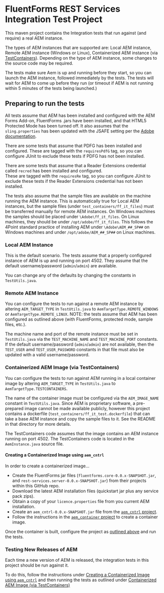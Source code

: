 # FluentForms REST Services Integration Test Project

This maven project contains the Integration tests that run against (and require) a real AEM instance.

The types of AEM instances that are supported are: Local AEM instance, Remote AEM instance (Windows or Linux), Containerized AEM instance (via [TestContainers](https://testcontainers.com/)).  Depending on the type of AEM instance, some changes to the source code may be required.

The tests make sure Aem is up and running before they start, so you can launch the AEM instance, followed immediately by the tests.  The tests will wait for AEM to come up before they run (or timeout if AEM is not running within 5 minutes of the tests being launched.)

## Preparing to run the tests

All tests assume that AEM has been installed and configured with the AEM Forms Add-on, FluentForms .jars have been installed, and that HTML5 Protected Mode has been turned off.  It also assumes that the `sling.properties` has been updated with the JSAFE setting per the [Adobe documentation](https://experienceleague.adobe.com/en/docs/experience-manager-65-lts/content/forms/install-aem-forms/osgi-installation/install-configure-document-services#configure-boot-delegation-for-rsa-bouncycastle-libraries).

There are some tests that assume that PDFG has been installed and configured.  These are tagged with the `requiresPdfG` tag, so you 
can configure JUnit to exclude these tests if PDFG has not been installed.

There are some tests that assume that a Reader Extensions credential called `recred` has been installed and configured.  
These are tagged with the `requiresRe` tag, so you can configure JUnit to exclude these tests if the Reader Extensions credential has not been installed.

The tests also assume that the sample files are available on the machine running the AEM instance.  This is automatically true for Local AEM instances, but the sample files (under `test_containers/ff_it_files`) must be transferred manually for remote AEM instances.  On Windows machines the samples should be placed under `\Adobe\ff_it_files`.  On Linux machines, they should be under `/opt/adobe/ff_it_files`.  This follows the 4Point standard practice of installing AEM under `\Adobe\AEM_##_SP##` on Windows machines and under `/opt/adobe/AEM_##_SP##` on Linux machines.

### Local AEM Instance
This is the default scenario.   The tests assume that a properly configured instance of AEM is up and running on port 4502.
They assume that the default username/password (`admin`/`admin`) are available.

You can change any of the defaults by changing the constants in `TestUtils.java`. 

### Remote AEM Instance
You can configure the tests to run against a remote AEM instance by altering `AEM_TARGET_TYPE` in `TestUtils.java` to `AemTargetType.REMOTE_WINDOWS` or `AemTargetType.REMOTE_LINUX`.  NOTE: the tests assume that AEM has been configured as outlined above (with FluentForms, protected mode, sample files, etc.).

The machine name and port of the remote instance must be set in `TestUtils.java` via the `TEST_MACHINE_NAME` and `TEST_MACHINE_PORT` constants.  If the default username/password (`admin`/`admin`) are not available, then the `TEST_USER` amd `TEST_USER_PASSWORD` constants in that file must also be updated with a valid username/password.

### Containerized AEM Image (via TestContainers)
You can configure the tests to run against AEM running in a local container image by altering `AEM_TARGET_TYPE` in `TestUtils.java` to `AemTargetType.TESTCONTAINERS`. 
 
 The name of the container image must be configured via the `AEM_IMAGE_NAME` constant in `TestUtils.java`.  Since AEM is 
 proprietary software, a pre-prepared image cannot be made available publicly, however this project contains a dockerfile (`test_containers/ff_it_test.dockerfile`) that can take a base AEM instance and copy the sample files to it.
 See the README in that directory for more details. 
    
The TestContainers code assumes that the image contains an AEM instance running on port 4502.  The TestContainers code is located in the `AemInstance.java` source file. 

#### Creating a Containerized Image using `aem_cntrl`

In order to create a containerized image...
* Create the FluentForms jar files (`fluentforms.core-0.0.x-SNAPSHOT.jar`, and `rest-services.server-0.0.x-SNAPSHOT.jar`) from their projects within this GitHub repo.
* Download the latest AEM installation files (quickstart jar plus any service pack zips).
* Obtain a copy of your `licence.properties` file from you current AEM installation.
* Create an `aem_cntrl-0.0.x-SNAPSHOT.jar` file from the [`aem_cntrl` project](https://github.com/4PointSolutions/aem-utils/tree/main/aem_cntrl).
* Follow the instructions in the [`aem_container` project](https://github.com/4PointSolutions/aem-utils/blob/main/aem_container/README.md) to create a container image.

Once the container is built, configure the project as [outlined above](#containerized-aem-image-via-testcontainers) and run the tests.

### Testing New Releases of AEM

Each time a new version of AEM is released, the integration tests in this project should be run against it.

To do this, follow the instructions under [Creating a Containerized Image using `aem_cntrl`](#creating-a-containerized-image-using-aem_cntrl) and then
running the tests as outlined under [Containerized AEM Image \(via TestContainers\)](#containerized-aem-image-via-testcontainers)